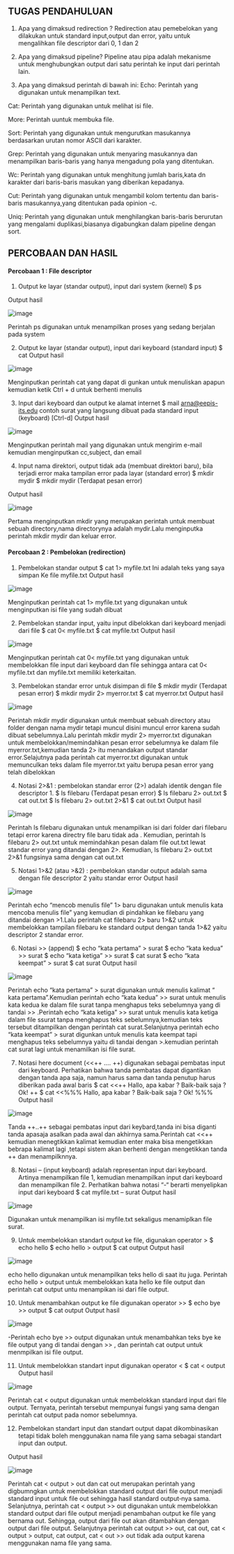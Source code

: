 ## TUGAS PENDAHULUAN

1.	Apa yang dimaksud redirection ?
Redirection atau pemebelokan yang dilakukan untuk standard input,output dan error, yaitu untuk mengalihkan file descriptor dari 0, 1 dan 2	  

2.	Apa yang dimaksud pipeline?
Pipeline atau pipa adalah mekanisme untuk menghubungkan output dari satu perintah ke input dari perintah lain. 

3.	Apa yang dimaksud perintah di bawah ini:
Echo: Perintah yang digunakan untuk menampilkan text.
 
 Cat: Perintah yang digunakan untuk melihat isi file.
 
 More: Perintah uuntuk membuka file.
 
 Sort: Perintah yang digunakan untuk mengurutkan masukannya berdasarkan urutan nomor ASCII dari karakter.
 
 Grep: Perintah yang digunakan untuk menyaring masukannya dan menampilkan baris-baris yang hanya mengadung pola yang ditentukan.
 
 Wc: Perintah yang digunakan untuk menghitung jumlah baris,kata dn karakter dari baris-baris masukan yang diberikan kepadanya.
 
 Cut: Perintah yang digunakan untuk mengambil kolom tertentu dan baris-baris masukannya,yang ditentukan pada opinion -c.
 
 Uniq: Perintah yang digunakan untuk menghilangkan baris-baris berurutan yang mengalami duplikasi,biasanya digabungkan dalam pipeline dengan sort.

## PERCOBAAN DAN HASIL 

#### Percobaan  1 : File descriptor
1.	Output ke layar (standar output), input dari system (kernel)
$ ps

Output hasil

   ![image](https://github.com/azzasalsaars/SysOP24-3123521017/assets/160559457/52d0f000-5955-480e-99d1-ffb85322e093)


Perintah ps digunakan untuk menampilkan proses yang sedang berjalan pada system

2.	 Output ke layar (standar output), input dari keyboard (standard input) $ cat
Output hasil

   ![image](https://github.com/azzasalsaars/SysOP24-3123521017/assets/160559457/e4eb92a1-dce2-476f-9794-c59bed570c8d)

Menginputkan perintah cat yang dapat di gunkan untuk menuliskan apapun kemudian ketik Ctrl + d untuk berhenti menulis

3.	 Input dari keyboard dan output ke alamat internet
$ mail arna@eepis-its.edu
contoh surat yang langsung
dibuat pada standard input (keyboard)
[Ctrl-d]
Output hasil

 ![image](https://github.com/azzasalsaars/SysOP24-3123521017/assets/160559457/c210b638-d525-41d9-b9be-4723381da8fa)

Menginputkan perintah mail<user> yang digunakan untuk mengirim e-mail kemudian menginputkan cc,subject, dan email

4.	 Input nama direktori, output tidak ada (membuat direktori baru), bila terjadi error
maka tampilan error pada layar (standard error)
$ mkdir mydir
$ mkdir mydir (Terdapat pesan error)

Output hasil

 ![image](https://github.com/azzasalsaars/SysOP24-3123521017/assets/160559457/7f4efdf8-b73a-48bf-a948-8d6f5cff7b38)

Pertama menginputkan mkdir yang merupakan perintah untuk membuat sebuah directory,nama directorynya adalah mydir.Lalu menginputka perintah mkdir mydir dan keluar error.

#### Percobaan  2 : Pembelokan (redirection)
1.	Pembelokan standar output
$ cat 1> myfile.txt
Ini adalah teks yang saya simpan
Ke file myfile.txt
Output hasil

 ![image](https://github.com/azzasalsaars/SysOP24-3123521017/assets/160559457/200fd96f-42c9-42ac-a7c2-40e2c3a4be04)

Menginputkan perintah cat 1> myfile.txt yang digunakan untuk menginputkan isi file yang sudah dibuat

2.	Pembelokan standar input, yaitu input dibelokkan dari keyboard menjadi dari file
$ cat 0< myfile.txt  $ cat myfile.txt
Output hasil

 ![image](https://github.com/azzasalsaars/SysOP24-3123521017/assets/160559457/7c1535b9-3825-4473-9d9b-9a57962d35fa)

Menginputkan perintah cat 0< myfile.txt yang digunakan untuk membelokkan file input dari keyboard dan file sehingga antara  cat 0< myfile.txt dan myfile.txt memiliki keterkaitan.

3.	Pembelokan standar error untuk disimpan di file
$ mkdir mydir (Terdapat pesan error)  $ mkdir mydir 2> myerror.txt       $ cat myerror.txt
Output hasil

 ![image](https://github.com/azzasalsaars/SysOP24-3123521017/assets/160559457/f00b0314-cbda-414c-ab38-b03b2bbf0bd6)

Perintah mkdir mydir digunakan untuk membuat sebuah directory atau folder dengan nama mydir tetapi muncul disini muncul error karena sudah dibuat sebelumnya.Lalu perintah  mkdir mydir 2> myerror.txt  digunakan untuk membelokkan/memindahkan pesan error sebelumnya ke dalam file myerror.txt,kemudian tanda 2> itu menandakan output standar error.Selajutnya  pada perintah  cat myerror.txt digunakan untuk memunculkan teks dalam file myerror.txt yaitu berupa pesan error yang telah dibelokkan

4.	Notasi 2>&1 : pembelokan standar error (2>) adalah identik dengan file
descriptor 1.
$ ls filebaru (Terdapat pesan error)
$ ls filebaru 2> out.txt
$ cat out.txt
$ ls filebaru 2> out.txt 2>&1
$ cat out.txt
Output hasil

 ![image](https://github.com/azzasalsaars/SysOP24-3123521017/assets/160559457/7b377c17-7d03-4f4b-9962-56a5bcbfa76f)

Perintah ls filebaru digunakan untuk menampilkan isi dari folder dari filebaru tetapi error karena directry file baru tidak ada . Kemudian, perintah ls filebaru 2> out.txt untuk memindahkan pesan dalam file out.txt lewat standar error yang ditandai dengan 2>. Kemudian, ls filebaru 2> out.txt 2>&1 fungsinya sama dengan cat out.txt

5.  Notasi 1>&2 (atau >&2) : pembelokan standar output adalah sama dengan file
descriptor 2 yaitu standar error
Output hasil

 ![image](https://github.com/azzasalsaars/SysOP24-3123521017/assets/160559457/24c7b906-c879-487f-b874-d932c9947814)

Perintah echo “mencob menulis file” 1> baru digunakan untuk menulis kata  mencoba menulis  file” yang kemudian di pindahkan ke filebaru yang ditandai dengan >1.Lalu perintah cat filebaru 2> baru 1>&2 untuk membelokkan tampilan filebaru  ke standard output dengan tanda 1>&2 yaitu descriptor 2 standar error. 

6.	Notasi >> (append)
$ echo “kata pertama” > surat
$ echo “kata kedua” >> surat
$ echo “kata ketiga” >> surat
$ cat surat 
$ echo “kata keempat” > surat
$ cat surat
Output hasil

 ![image](https://github.com/azzasalsaars/SysOP24-3123521017/assets/160559457/f630322f-3839-4e71-88c1-40d2eb69716f)

Perintah echo “kata pertama” > surat digunakan untuk  menulis kalimat “ kata pertama”.Kemudian perintah echo “kata kedua” >> surat untuk menulis kata kedua  ke dalam file surat tanpa menghapus teks sebelumnya yang di tandai >> .Perintah echo “kata ketiga” >> surat untuk menulis kata  ketiga dalam file ssurat tanpa menghapus teks sebelumnya,kemudian teks tersebut ditampilkan dengan perintah cat surat.Selanjutnya perintah echo “kata keempat” > surat digunkan untuk menulis kata keempat tapi menghapus teks sebelumnya yaitu di tandai dengan >.kemudian perintah cat surat lagi untuk menamilkan isi file surat.

7. Notasi here document (<<++ …. ++) digunakan sebagai pembatas input dari
keyboard. Perhatikan bahwa tanda pembatas dapat digantikan dengan tanda apa
saja, namun harus sama dan tanda penutup harus diberikan pada awal baris
$ cat <<++
Hallo, apa kabar ?
Baik-baik saja ?
Ok!
++
$ cat <<%%%
Hallo, apa kabar ?
Baik-baik saja ?
Ok!
%%%
Output hasil

 ![image](https://github.com/azzasalsaars/SysOP24-3123521017/assets/160559457/f9610e62-22b3-422a-9ddc-53ae4bfb0da5)

Tanda ++..++ sebagai pembatas input dari keybard,tanda ini bisa diganti tanda apasaja asalkan pada awal dan akhirnya sama.Perintah cat <<++ kemudian menegtikkan kalimat kemudian enter maka bisa mengetikkan bebrapa kalimat lagi ,tetapi sistem akan berhenti dengan mengetikkan tanda ++ dan menampilknnya.

8. Notasi – (input keyboard) adalah representan input dari keyboard. Artinya
menampilkan file 1, kemudian menampilkan input dari keyboard dan
menampilkan file 2. Perhatikan bahwa notasi “-“ berarti menyelipkan input dari
keyboard
$ cat myfile.txt – surat
Output hasil

 ![image](https://github.com/azzasalsaars/SysOP24-3123521017/assets/160559457/77a1c75f-a30f-45e4-bba6-e6673fa8a96b)

Digunakan untuk menampilkan isi myfile.txt sekaligus menamiplkan file surat.

9. Untuk membelokkan standart output ke file, digunakan operator >
$ echo hello
$ echo hello > output
$ cat output
Output hasil

 ![image](https://github.com/azzasalsaars/SysOP24-3123521017/assets/160559457/95592923-0be6-4f6c-821f-e7f6bf3bf6e9)

echo hello digunakan untuk menampilkan teks  hello  di saat itu juga. Perintah echo hello > output untuk membelokkan kata hello ke file output dan perintah cat output untu menampikan isi dari file output.

10. Untuk menambahkan output ke file digunakan operator >>
$ echo bye >> output
$ cat output
Output hasil

 ![image](https://github.com/azzasalsaars/SysOP24-3123521017/assets/160559457/077e8529-67b1-4827-ac17-48a0c40789fb)

-Perintah echo bye >> output digunakan untuk menambahkan teks bye ke file output yang di tandai dengan >> , dan perintah cat output untuk menmpilkan isi file output.

11. Untuk membelokkan standart input digunakan operator <
$ cat < output
Output hasil

 ![image](https://github.com/azzasalsaars/SysOP24-3123521017/assets/160559457/9a736368-cf41-4eff-a8f8-1fd9feae9d68)

Perintah cat < output digunakan untuk membelokkan standard input dari file output. Ternyata, perintah tersebut mempunyai fungsi yang sama dengan perintah cat output pada nomor sebelumnya.

12. Pembelokan standart input dan standart output dapat dikombinasikan tetapi tidak
boleh menggunakan nama file yang sama sebagai standart input dan output.

Output  hasil

 ![image](https://github.com/azzasalsaars/SysOP24-3123521017/assets/160559457/e79d4169-99cc-41e3-a238-49833f206864)

Perintah cat < output > out dan cat out merupakan perintah yang digbumngkan untuk membelokkan standard output dari file output menjadi standard input untuk file out sehingga hasil standard output‐nya sama. Selanjutnya, perintah cat < output >> out digunakan untuk membelokkan standard output dari file output menjadi penambahan output ke file yang bernama out. Sehingga, output dari file out akan ditambahkan dengan output dari file output. Selanjutnya perintah cat output >> out, cat out, cat < output > output, cat output, cat < out >> out tidak ada output karena menggunakan nama file yang sama.
